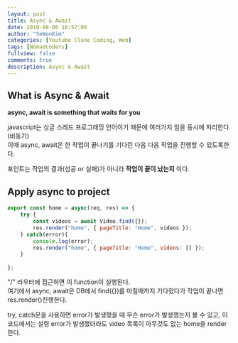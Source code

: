 ```yaml
---
layout: post
title: Async & Await
date: 2019-08-06 16:57:00
author: "SeWonKim"
categories: [Youtube Clone Coding, Web]
tags: [Nomadcoders]
fullview: false
comments: true
description: Async & Await 
---
```


## What is Async & Await
**async, await is something that waits for you**

javascript는 싱글 스레드 프로그래밍 언어이기 때문에 여러가지 일을 동시에 처리한다.(비동기)   
이때 async, await은 한 작업이 끝나기를 기다린 다음 다음 작업을 진행할 수 있도록한다.

포인트는 작업의 결과(성공 or 실패)가 아니라 **작업이 끝이 났는지** 이다.

## Apply async to project
```javascript
export const home = async(req, res) => {
    try {
        const videos = await Video.find({});
        res.render("home", { pageTitle: "Home", videos });
    } catch(error){
        console.log(error);
        res.render("home", { pageTitle: "Home", videos: [] });
    }
    
};
```
"/" 라우터에 접근하면 이 function이 실행된다.     
여기에서 async, await은 DB에서 find({})를 마칠때까지 기다렸다가 작업이 끝나면 res.render()진행한다.

try, catch문을 사용하면 error가 발생했을 때 무슨 error가 발생했는지 볼 수 있고,
이 코드에서는 설령 error가 발생했더라도 video 목록이 아무것도 없는 home을 render한다.
